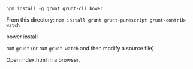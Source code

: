 `npm install -g grunt grunt-cli bower`

From this directory:
`npm install grunt grunt-purescript grunt-contrib-watch`

bower install

run `grunt` (or run `grunt watch` and then modify a source file)

Open index.html in a browser.
